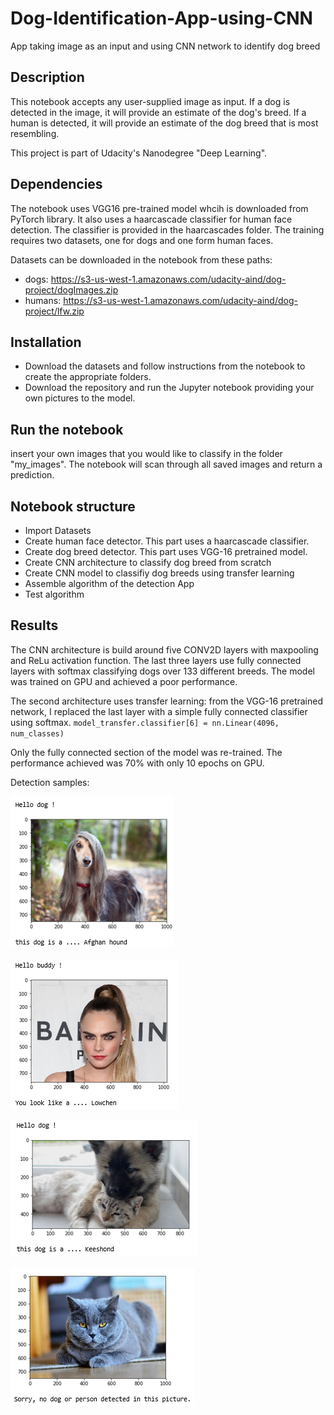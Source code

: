 # Dog-Identification-App-using-CNN
App taking image as an input and using CNN network to identify dog breed

## Description
This notebook accepts any user-supplied image as input. If a dog is detected in the image, it will provide an estimate of the dog's breed. If a human is detected, it will provide an estimate of the dog breed that is most resembling.

This project is part of Udacity's Nanodegree "Deep Learning".

## Dependencies
The notebook uses VGG16 pre-trained model whcih is downloaded from PyTorch library.
It also uses a haarcascade classifier for human face detection. The classifier is provided in the haarcascades folder. 
The training requires two datasets, one for dogs and one form human faces.

Datasets can be downloaded in the notebook from these paths:
- dogs: https://s3-us-west-1.amazonaws.com/udacity-aind/dog-project/dogImages.zip
- humans: https://s3-us-west-1.amazonaws.com/udacity-aind/dog-project/lfw.zip

## Installation
- Download the datasets and follow instructions from the notebook to create the appropriate folders.
- Download the repository and run the Jupyter notebook providing your own pictures to the model.

## Run the notebook
insert your own images that you would like to classify in the folder "my_images". The notebook will scan through all saved images and return a prediction.

## Notebook structure
- Import Datasets
- Create human face detector. This part uses a haarcascade classifier.
- Create dog breed detector. This part uses VGG-16 pretrained model.
- Create CNN architecture to classify dog breed from scratch
- Create CNN model to classifiy dog breeds using transfer learning
- Assemble algorithm of the detection App
- Test algorithm

## Results
The CNN architecture is build around five CONV2D layers with maxpooling and ReLu activation function. The last three layers use fully connected layers with softmax classifying dogs over 133 different breeds.
The model was trained on GPU and achieved a poor performance.

The second architecture uses transfer learning: from the VGG-16 pretrained network, I replaced the last layer with a simple fully connected classifier using softmax.
`model_transfer.classifier[6] = nn.Linear(4096, num_classes)`

Only the fully connected section of the model was re-trained. The performance achieved was 70% with only 10 epochs on GPU.

Detection samples:

![](/images/dog.PNG)

![](/images/human.PNG)

![](/images/dog2.PNG)

![](/images/nodog.PNG)
